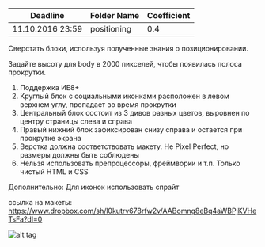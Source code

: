 ﻿Deadline         | Folder Name    | Coefficient
-----------------|----------------|--------------
11.10.2016 23:59 | positioning    | 0.4

Сверстать блоки, используя полученные знания о позиционировании.

Задайте высоту для body в 2000 пикселей, чтобы появилась полоса прокрутки.


1. Поддержка ИЕ8+
2. Круглый блок с социальными иконками расположен в левом верхнем углу, пропадает во время прокрутки
2. Центральный блок состоит из 3 дивов разных цветов, выровнен по центру страницы слева и справа
3. Правый нижний блок зафиксирован снизу справа и остается при прокрутке экрана
4. Верстка должна соответствовать макету. Не Pixel Perfect, но размеры должны быть соблюдены
5. Нельзя использовать препроцессоры, фреймворки и т.п. Только чистый HTML и CSS 

Дополнительно: Для иконок использовать спрайт

ссылка на макеты:
https://www.dropbox.com/sh/l0kutrv678rfw2v/AABomng8eBq4aWBPjKVHeTsFa?dl=0


![alt tag](http://memesmix.net/media/created/09516c.jpg)

